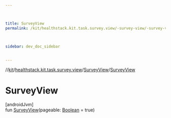 ```yaml
---



title: SurveyView
permalink: /kit/healthstack.kit.task.survey.view/-survey-view/-survey-view.html



sidebar: dev_doc_sidebar


---
```




//[kit](/kit.html)/[healthstack.kit.task.survey.view](../index.html)/[SurveyView](index.html)/[SurveyView](-survey-view.html)



# SurveyView



[androidJvm]\
fun [SurveyView](-survey-view.html)(pageable: [Boolean](https://kotlinlang.org/api/latest/jvm/stdlib/kotlin/-boolean/index.html) = true)







